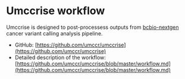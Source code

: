 # Umccrise workflow

Umccrise is designed to post-processess outputs from [bcbio-nextgen](https://github.com/chapmanb/bcbio-nextgen) cancer variant calling analysis pipeline.

* GitHub: [https://github.com/umccr/umccrise](https://github.com/umccr/umccrise)
* Detailed description of the workflow: [https://github.com/umccr/umccrise/blob/master/workflow.md](https://github.com/umccr/umccrise/blob/master/workflow.md)